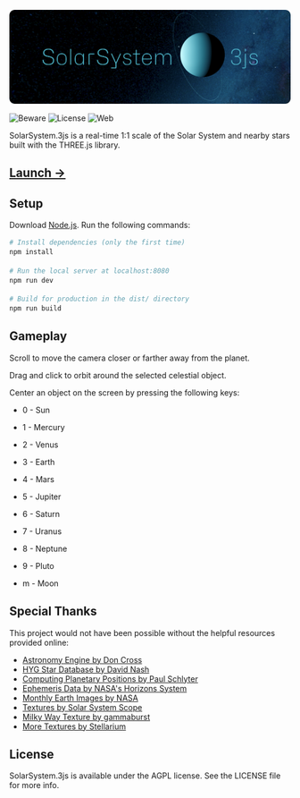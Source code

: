 ![Alt text](.readme/solarsystem_3js.png?raw=true  "SolarSystem.js")

![Beware](https://img.shields.io/badge/beware-educational_🧠-red)
![License](https://img.shields.io/badge/license-AGPL-blue)
![Web](https://img.shields.io/badge/Web-THREE.js-lightgreen)

SolarSystem.3js is a real-time 1:1 scale of the Solar System and nearby stars built with the THREE.js library. 

## [Launch →](https://fatih.bal.soy/apps/solar-system-3js)

## Setup
Download [Node.js](https://nodejs.org/en/download/).
Run the following commands:

``` bash
# Install dependencies (only the first time)
npm install

# Run the local server at localhost:8080
npm run dev

# Build for production in the dist/ directory
npm run build
```

## Gameplay

Scroll to move the camera closer or farther away from the planet.

Drag and click to orbit around the selected celestial object.

Center an object on the screen by pressing the following keys: 

* 0 - Sun
* 1 - Mercury
* 2 - Venus
* 3 - Earth
* 4 - Mars
* 5 - Jupiter
* 6 - Saturn
* 7 - Uranus
* 8 - Neptune
* 9 - Pluto

* m - Moon
<!-- * c - Ceres -->


## Special Thanks

This project would not have been possible without the helpful resources provided online:

* [Astronomy Engine by Don Cross](https://github.com/cosinekitty/astronomy)
* [HYG Star Database by David Nash](https://github.com/astronexus/HYG-Database)
* [Computing Planetary Positions by Paul Schlyter](https://www.stjarnhimlen.se/comp/tutorial.html)
* [Ephemeris Data by NASA's Horizons System](https://ssd.jpl.nasa.gov/horizons/app.html#/)
* [Monthly Earth Images by NASA](https://visibleearth.nasa.gov/collection/1484/blue-marble)
* [Textures by Solar System Scope](https://www.solarsystemscope.com/textures/)
* [Milky Way Texture by gammaburst](https://sourceforge.net/p/stellarium/discussion/278769/thread/00fea5e1/#0f6d/ffb1/d1f9/b21b/8d00)
* [More Textures by Stellarium](https://github.com/Stellarium/stellarium)

## License

SolarSystem.3js is available under the AGPL license. See the LICENSE file for more info.